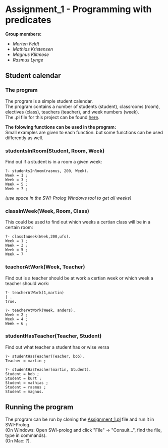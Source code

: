 # Assignment_1 - Programming with predicates  

**Group members:**
- *Morten Feldt*  
- *Mathias Kristensen*  
- *Magnus Klitmose*   
- *Rasmus Lynge*
  
## Student calendar  
  
### The program  
The program is a simple student calendar.  
The program contains a number of students (student), classrooms (room), electives (class), teachers (teacher), and week numbers (week).  
The .pl file for this project can be found [here](https://github.com/Magmose/Math-MMMR/blob/main/Math_Assigment_1/Assignment_1.pl).  
  

**The folowing functions can be used in the program:**  
Small examples are given to each function. but some functions can be used differently as well.  
  
### studentsInRoom(Student, Room, Week)  
Find out if a student is in a room a given week:  
```
?- studentsInRoom(rasmus, 200, Week).
Week = 1 ;
Week = 3 ;
Week = 5 ;
Week = 7 ;
```
  
*(use space in the SWI-Prolog Windows tool to get all weeks)*  

### classInWeek(Week, Room, Class)  
This could be used to find out which weeks a certian class will be in a certain room:  

```
?- classInWeek(Week,200,ufo).
Week = 1 ;
Week = 3 ;
Week = 5 ;
Week = 7
```  

### teacherAtWork(Week, Teacher)
Find out is a teacher should be at work a certian week or which week a teacher should work:
```
?- teacherAtWork(1,martin)
| .
true.

?- teacherAtWork(Week, anders).
Week = 2 ;
Week = 4 ;
Week = 6 ;
``` 

### studentHasTeacher(Teacher, Student)  
Find out what teacher a student has or wise versa 
```
?- studentHasTeacher(Teacher, bob).
Teacher = martin ;

?- studentHasTeacher(martin, Student).
Student = bob ;
Student = kurt ;
Student = mathias ;
Student = rasmus ;
Student = magnus.
```

## Running the program
The program can be run by cloning the [Assignment_1.pl](https://github.com/Magmose/Math-MMMR/blob/main/Math_Assigment_1/Assignment_1.pl) file and run it in SWI-Prolog.  
(On Windows: Open SWI-prolog and click "File" -> "Consult...", find the file, type in commands).  
(On Mac: ?).  

